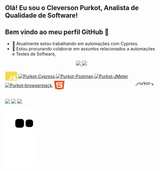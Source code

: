 ## Olá! Eu sou o Cleverson Purkot, Analista de Qualidade de Software!
## Bem vindo ao meu perfil GitHub 👋

- 🔭 Atualmente estou trabalhando em automações com Cypress.
- 👯 Estou procurando colaborar em assuntos relacionados a automações e Testes de Software,

<div align="center">
  <a href="https://github.com/CPurkot86">
  <img height="150em" src="https://github-readme-stats.vercel.app/api?username=cpurkot86&show_icons=true&theme=dracula&include_all_commits=true&count_private=true"/>
  <img height="150em" src="https://github-readme-stats.vercel.app/api/top-langs/?username=cpurkot86&layout=compact&langs_count=7&theme=dracula"/>
</div>

<div style="display: inline_block"><br>
  <img align="center" alt="Purkot-Js" height="30" width="40" src="https://raw.githubusercontent.com/devicons/devicon/master/icons/javascript/javascript-plain.svg">
  <img align="center" alt="Purkot-Cypress" height="30" width="40" src="https://encrypted-tbn0.gstatic.com/images?q=tbn:ANd9GcTxqNopirvD3HU4gqvBKYcHQTEI7bao4VR8ximm_0vGGJYNTPuoZYVmDPqphFmxQh9FWhc&usqp=CAU" />
  <img align="center" alt="Purkot-Postman" height="30" width="40" src="https://koraypeker.com/wp-content/uploads/2020/04/postman.jpg" />
  <img align="center" alt="Purkot-JMeter" height="30" width="40" src="https://test-engineer.site/wp-content/uploads/2020/08/jmeter-tutorial.png" />
  <img align="center" alt="Purkot-browserstack" height="30" width="40" src="https://miro.medium.com/max/776/1*6GFF3VDozRcHA4UpaSMcYQ.png" />
  <img align="center" alt="Purkot-HTML" height="30" width="40" src="https://raw.githubusercontent.com/devicons/devicon/master/icons/html5/html5-original.svg">
  <img align="right" alt="Purkot-pic" height="150" style="border-radius:50px;" src="https://github.com/Purkot86/Processos_fluxos_QA/blob/main/Avatar.jpeg?raw=true">
</div>
          
##

<div>
<a href="https://www.instagram.com/cpurkot/" target="_blank"><img src="https://img.shields.io/badge/-Instagram-%23E4405F?style=for-the-badge&logo=instagram&logoColor=white" target="_blank"></a>
<a href = "mailto:cleverson.purkot@gmail.com"><img src="https://img.shields.io/badge/-Gmail-%23333?style=for-the-badge&logo=gmail&logoColor=white" target="_blank"></a>
<a href="https://www.linkedin.com/in/cleverson-purkot-299249174/" target="_blank"><img src="https://img.shields.io/badge/-LinkedIn-%230077B5?style=for-the-badge&logo=linkedin&logoColor=white" target="_blank"></a>
</div>

![Snake animation](https://github.com/CPurkot86/CPurkot86/blob/output/github-contribution-grid-snake.svg)
